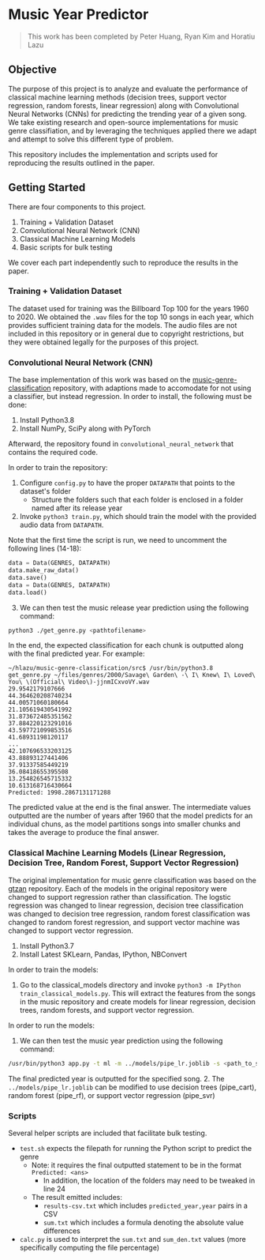# Music Year Predictor

> This work has been completed by Peter Huang, Ryan Kim and Horatiu Lazu

## Objective
The purpose of this project is to analyze and evaluate the performance of classical machine learning methods (decision trees, support vector regression, random forests, linear regression) along with Convolutional Neural Networks (CNNs) for predicting the trending year of a given song. We take existing research and open-source implementations for music genre classifiation, and by leveraging the techniques applied there we adapt and attempt to solve this different type of problem.

This repository includes the implementation and scripts used for reproducing the results outlined in the paper.

## Getting Started
There are four components to this project.

1. Training + Validation Dataset
2. Convolutional Neural Network (CNN)
3. Classical Machine Learning Models
4. Basic scripts for bulk testing

We cover each part independently such to reproduce the results in the paper.

### Training + Validation Dataset
The dataset used for training was the Billboard Top 100 for the years 1960 to 2020. We obtained the `.wav` files for the top 10 songs in each year, which provides sufficient training data for the models. The audio files are not included in this repository or in general due to copyright restrictions, but they were obtained legally for the purposes of this project.


### Convolutional Neural Network (CNN)
The base implementation of this work was based on the <a href="https://github.com/cetinsamet/music-genre-classification">music-genre-classification</a> repository, with adaptions made to accomodate for not using a classifier, but instead regression. In order to install, the following must be done:

1. Install Python3.8
2. Install NumPy, SciPy along with PyTorch

Afterward, the repository found in `convolutional_neural_network` that contains the required code.

In order to train the repository:
1. Configure `config.py` to have the proper `DATAPATH` that points to the dataset's folder
   - Structure the folders such that each folder is enclosed in a folder named after its release year
2. Invoke `python3 train.py`, which should train the model with the provided audio data from `DATAPATH`.

Note that the first time the script is run, we need to uncomment the following lines (14-18):

```python
data = Data(GENRES, DATAPATH)
data.make_raw_data()
data.save()
data = Data(GENRES, DATAPATH)
data.load()
```

3. We can then test the music release year prediction using the following command:

```sh
python3 ./get_genre.py <pathtofilename>
```

In the end, the expected classification for each chunk is outputted along with the final predicted year. For example:

```
~/hlazu/music-genre-classification/src$ /usr/bin/python3.8 get_genre.py ~/files/genres/2000/Savage\ Garden\ -\ I\ Knew\ I\ Loved\ You\ \(Official\ Video\)-jjnmICxvoVY.wav 
29.9542179107666
44.364620208740234
44.00571060180664
21.105619430541992
31.873672485351562
37.884220123291016
43.597721099853516
41.68931198120117
...
42.107696533203125
43.88893127441406
37.91337585449219
36.08418655395508
13.254826545715332
10.613168716430664
Predicted: 1998.2867131171288
```

The predicted value at the end is the final answer. The intermediate values outputted are the number of years after 1960 that the model predicts for an individual chuns, as the model partitions songs into smaller chunks and takes the average to produce the final answer.

### Classical Machine Learning Models (Linear Regression, Decision Tree, Random Forest, Support Vector Regression)
The original implementation for music genre classification was based on the <a href="">gtzan</a> repository. Each of the models in the original repository were changed to support regression rather than classification. The logstic regression was changed to linear regression, decision tree classification was changed to decision tree regression, random forest classification was changed to random forest regression, and support vector machine was changed to support vector regression.

1. Install Python3.7
2. Install Latest SKLearn, Pandas, IPython, NBConvert

In order to train the models:
1. Go to the classical_models directory and invoke `python3 -m IPython train_classical_models.py`. This will extract the features from the songs in the music repository and create models for linear regression, decision trees, random forests, and support vector regression.

In order to run the models:
1. We can then test the music year prediction using the following command:

```sh
/usr/bin/python3 app.py -t ml -m ../models/pipe_lr.joblib -s <path_to_song>
```
The final predicted year is outputted for the specified song.
2. The `../models/pipe_lr.joblib` can be modified to use decision trees (pipe_cart), random forest (pipe_rf), or support vector regression (pipe_svr)


### Scripts

Several helper scripts are included that facilitate bulk testing. 
- `test.sh` expects the filepath for running the Python script to predict the genre
   - Note: it requires the final outputted statement to be in the format `Predicted: <ans>`
     - In addition, the location of the folders may need to be tweaked in line 24
   - The result emitted includes:
       - `results-csv.txt` which includes `predicted_year,year` pairs in a CSV
       - `sum.txt` which includes a formula denoting the absolute value differences
- `calc.py` is used to interpret the `sum.txt` and `sum_den.txt` values (more specifically computing the file percentage)
